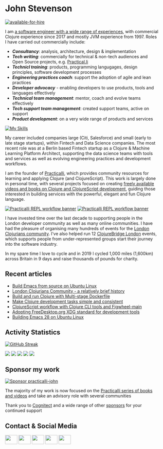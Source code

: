 # John Stevenson

[![available-for-hire](https://raw.githubusercontent.com/practicalli/graphic-design/live/available-for-hire.svg)](https://www.linkedin.com/in/jr0cket/)

I am [a software engineer with a wide range of experiences](https://www.linkedin.com/in/jr0cket/), with commercial Clojure experience since 2017 and mostly JVM experience from 1997. Roles I have carried out commercially include: 

* **_Consultancy_**: analysis, architecture, design & implementation 
* **_Tech writing_**: commercially for technical & non-tech audiences and Open Source projects, e.g. [Practical.li](https://practical.li/)
* **_Technicl training_**: products, programming langugages, design principles, software development processes
* **_Engineering practices coach_**: support the adoption of agile and lean practices
* **_Developer advocacy_** - enabling developers to use products, tools and languages effectively
* **_Technical team management_**: mentor, coach and evolve teams effectively
* **_Tech support team management_**: created support teams, active on support 
* **_Product development_**: on a very wide range of products and services

[![My Skills](https://skillicons.dev/icons?i=clojure,md,svg,emacs,neovim,postgres,firebase,graphql,docker,github,githubactions,grafana,aws,kubernetes&theme=dark)](https://skillicons.dev)

My career included companies large (Citi, Salesforce) and small (early to late stage startups), within Fintech and Data Science companies.  The most recent role was at a Berlin based Fintech startup as a Clojure & Machine Learning Platform Architect, supporting the data science teams with tools and services as well as evolving engineering practices and development workflows. 

I am the founder of [Practicalli](https://practical.li), which provides community resources for learning and applying Clojure (and ClojureScript).  This work is largely done in personal time, with several projects focused on creating [freely available videos and books on Clojure and ClojureScript development](https://practical.li/), guiding those interested in building services with the powerful, elegant and fun Clojure language.

[![Practicalli REPL workflow banner](https://raw.githubusercontent.com/practicalli/graphic-design/live/book-covers/practicalli-clojure-book-banner-light.png#gh-light-mode-only)](https://practical.li/#gh-light-mode-only)
[![Practicalli REPL workflow banner](https://raw.githubusercontent.com/practicalli/graphic-design/live/book-covers/practicalli-clojure-book-banner-dark.png#gh-dark-mode-only)](https://practical.li/#gh-dark-mode-only)

I have invested time over the last decade to supporting people in the London developer community as well as many online communities.  I have had the pleasure of organising many hundreds of events for the [London Clojurians community](https://londonclojurians.org/).  I've also helped run 12 [ClojureBridge London](https://clojurebridgelondon.github.io/) events, which supports people from under-represented groups start their journey into the software industry. 

In my spare time I love to cycle and in 2019 I cycled 1,000 miles (1,600km) across Britain in 9 days and raise thousands of pounds for charity.

## Recent articles
<!-- BLOG-POST-LIST:START -->
- [Build Emacs from source on Ubuntu Linux](http://practical.li/blog/posts/build-emacs-from-source-on-ubuntu-linux/)
- [London Clojurians Community - a relatively brief history](http://practical.li/blog/posts/london-clojurians-community-a-brief-history/)
- [Build and run Clojure with Multi-stage Dockerfile](http://practical.li/blog/posts/build-and-run-clojure-with-multistage-dockerfile/)
- [Make Clojure development tasks simple and consistent](http://practical.li/blog/posts/make-clojure-tasks-simple-and-consistent/)
- [ClojureScript workflow with Clojure CLI tools and Figwheel-main](http://practical.li/blog/posts/clojurescript-workflow-with-clojure-cli-tools-and-figwheel-main/)
- [Adopting FreeDesktop.org XDG standard for development tools](http://practical.li/blog/posts/adopt-FreeDesktop.org-XDG-standard-for-configuration-files/)
- [Building Emacs 28 on Ubuntu Linux](http://practical.li/blog/posts/build-emacs-28-on-ubuntu/)
<!-- BLOG-POST-LIST:END -->

## Activity Statistics

[![GitHub Streak](https://streak-stats.demolab.com?user=practicalli-john&theme=transparent&hide_border=true&date_format=%5BY.%5Dn.j)](https://git.io/streak-stats)

<!-- GitHub Profile Summary Cards from GitHub Workflow -->
<!-- https://github.com/vn7n24fzkq/github-profile-summary-cards -->
[![](https://raw.githubusercontent.com/practicalli-john/practicalli-john/main/profile-summary-card-output/monokai/0-profile-details.svg)](https://github.com/vn7n24fzkq/github-profile-summary-cards)
[![](https://raw.githubusercontent.com/practicalli-john/practicalli-john/main/profile-summary-card-output/monokai/1-repos-per-language.svg)](https://github.com/vn7n24fzkq/github-profile-summary-cards) [![](https://raw.githubusercontent.com/practicalli-john/practicalli-john/main/profile-summary-card-output/monokai/2-most-commit-language.svg)](https://github.com/vn7n24fzkq/github-profile-summary-cards)
[![](https://raw.githubusercontent.com/practicalli-john/practicalli-john/main/profile-summary-card-output/monokai/3-stats.svg)](https://github.com/vn7n24fzkq/github-profile-summary-cards) [![](https://raw.githubusercontent.com/practicalli-john/practicalli-john/main/profile-summary-card-output/monokai/4-productive-time.svg)](https://github.com/vn7n24fzkq/github-profile-summary-cards)

## Sponsor my work

[![Sponsor practicalli-john](https://raw.githubusercontent.com/practicalli/graphic-design/live/buttons/practicalli-github-sponsors-button.png)](https://github.com/sponsors/practicalli-john/)

The majority of my work is now focused on the [Practicalli series of books and videos](https://practical.li/) and take an advisory role with several communities 

Thank you to [Cognitect](https://www.cognitect.com/) and a wide range of other [sponsors](https://github.com/sponsors/practicalli-john#sponsors) for your continued support


## Contact & Social Media

<!-- TODO: Convert to Markdown -->
<p align="left">
<a href="https://youtube.com/c/practicalli" target="blank"><img align="center" src="https://cdn.jsdelivr.net/npm/simple-icons@3.0.1/icons/youtube.svg" alt="" height="30" width="40" /></a>
<a href="https://clojurians.zulipchat.com/#narrow/stream/250781-practicalli" target="blank"><img align="center" src="https://cdn.jsdelivr.net/npm/simple-icons@3.0.1/icons/zulip.svg" alt="" height="30" width="40" /></a>
<a href="https://clojurians.slack.com/" target="blank"><img align="center" src="https://cdn.jsdelivr.net/npm/simple-icons@3.0.1/icons/slack.svg" alt="" height="30" width="40" /></a>
<a href="https://twitter.com/practical_li" target="blank"><img align="center" src="https://cdn.jsdelivr.net/npm/simple-icons@3.0.1/icons/twitter.svg" alt="" height="30" width="40" /></a>
<a href="https://https://www.linkedin.com/in/jr0cket/" target="blank"><img align="center" src="https://cdn.jsdelivr.net/npm/simple-icons@3.0.1/icons/linkedin.svg" alt="" height="30" width="40" /></a>
<!-- <a href="your link" target="blank"><img align="center" src="https://cdn.jsdelivr.net/npm/simple-icons@3.0.1/icons/instagram.svg" alt="" height="30" width="40" /></a> -->
</p>
